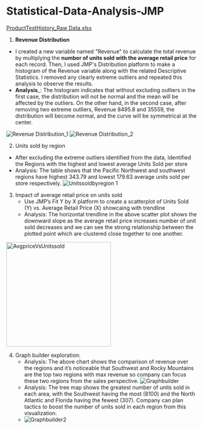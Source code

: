 # Statistical-Data-Analysis-JMP
[ProductTestHistory_Raw Data.xlsx](https://github.com/VibhaK93/Statistical-Data-Analysis-JMP/files/12786835/ProductTestHistory_Raw.Data.xlsx)

1. **Revenue Distribution**
 - I created a new variable named "Revenue" to calculate the total revenue by multiplying the **number of units sold with the average retail price** for each record. Then, I used JMP's Distribution platform to make a histogram of the Revenue variable along with the related Descriptive Statistics. I removed any clearly extreme outliers and repeated this analysis to observe the results.
 - **Analysis**_: The histogram indicates that without excluding outliers in the first case, the distribution will not be normal and the mean will be affected by the outliers. On the other hand, in the second case, after removing two extreme outliers, Revenue 8495.8 and 35559, the distribution will become normal, and the curve will be symmetrical at the center.

![Revenue Distribution_1](https://github.com/VibhaK93/Statistical-Data-Analysis-JMP/assets/146596962/ff3e7522-8e3d-4ca6-b720-9a73daeafcbf)
![Revenue Distribution_2](https://github.com/VibhaK93/Statistical-Data-Analysis-JMP/assets/146596962/b96a5740-8b32-47eb-bb05-96fa89fccb95)

2. Units sold by region 
- After excluding the extreme outliers identified from the data, Identified the Regions with the highest and lowest average Units Sold per store
- Analysis: The table shows that the Pacific Northwest and southwest regions have highest 343.79 and lowest 179.63 average units sold per store respectively. 
  ![Unitssoldbyregion 1](https://github.com/VibhaK93/Statistical-Data-Analysis-JMP/assets/146596962/a45ceeba-ee8c-49f2-a4aa-962d859b3f80)

3. Impact of average retail price on units sold
   - Use JMP’s Fit Y by X platform to create a scatterplot of Units Sold (Y) vs. Average Retail Price (X) showcaing with trendline
   - Analysis: The horizontal trendline in the above scatter plot shows the downward slope as the average retail price increases number of unit sold decreases and we can see the strong relationship between the plotted point which are clustered close together to one another.
  <img width="276" alt="AvgpriceVsUnitssold" src="https://github.com/VibhaK93/Statistical-Data-Analysis-JMP/assets/146596962/d2724ac3-6dc1-4612-9ab2-dc695a23c8e5">

4. Graph builder exploration:
   - Analysis: The above chart shows the comparison of revenue over the regions and it’s noticeable that Southwest and Rocky Mountains are the top two regions with max revenue so company can focus these two regions from the sales perspective.
 ![Graphbuilder](https://github.com/VibhaK93/Statistical-Data-Analysis-JMP/assets/146596962/5b68b1aa-e215-49ae-986a-2e91f264ea25)
   - Analysis: The tree map shows the greatest number of units sold in each area, with the Southwest having the most (8100) and the North Atlantic and Florida having the fewest (307). Company can plan tactics to boost the number of units sold in each region from this visualization.
   - ![Graphbuilder2](https://github.com/VibhaK93/Statistical-Data-Analysis-JMP/assets/146596962/30f1c455-d9d3-4b3e-8763-d3d90f4a8291)
